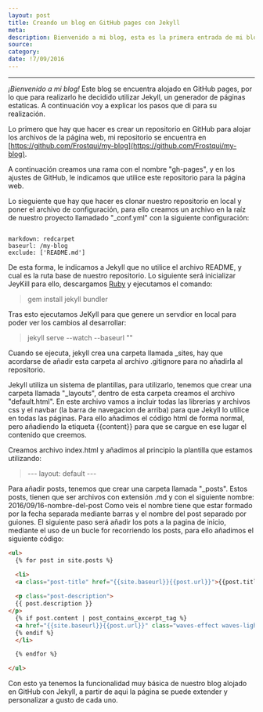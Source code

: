 ```yaml
---
layout: post
title: Creando un blog en GitHub pages con Jekyll 
meta: 
description: Bienvenido a mi blog, esta es la primera entrada de mi blog, donde explico como esta hecha esta página web.
source: 
category: 
date: !7/09/2016
---
```


***

*¡Bienvenido a mi blog!* Este blog se encuentra alojado en GitHub pages, por lo que para realizarlo he decidido utilizar Jekyll, un generador de páginas estaticas. A continuación voy a explicar los pasos que di para su realización. 

Lo primero que hay que hacer es crear un repositorio en GitHub para alojar los archivos de la página web, mi repositorio se encuentra en [https://github.com/Frostqui/my-blog](https://github.com/Frostqui/my-blog).

A continuación creamos una rama con el nombre "gh-pages", y en los ajustes de GitHub, le indicamos que utilice este repositorio para la página web.

Lo sieguiente que hay que hacer es clonar nuestro repositorio en local y poner el archivo de configuración, para ello creamos un archivo en la raíz de nuestro proyecto llamadado "_conf.yml" con la siguiente configuración:

<pre><code class="language-yaml">
markdown: redcarpet
baseurl: /my-blog
exclude: ['README.md']
</code></pre>

De esta forma, le indicamos a Jekyll que no utilice el archivo README, y cual es la ruta base de nuestro repositorio. 
Lo siguiente será inicializar JeyKill para ello, descargamos [Ruby](https://www.ruby-lang.org/es/) y ejecutamos el comando:

<blockquote>
      gem install jekyll bundler
</blockquote>

Tras esto ejecutamos JeKyll para que genere un servdior en local para poder ver los cambios al desarrollar:

<blockquote>
      jekyll serve --watch --baseurl ""
</blockquote>

Cuando se ejecuta, jekyll crea una carpeta llamada _sites, hay que acordarse de añadir esta carpeta al archivo .gitignore para no añadirla al repositorio.

Jekyll utiliza un sistema de plantillas, para utilizarlo, tenemos que crear una carpeta llamada "_layouts", dentro de esta carpeta creamos el archivo "default.html". En este archivo vamos a incluir todas las librerias y archivos css y el navbar (la barra de navegacion de arriba) para que Jekyll lo utilice en todas las páginas. Para ello añadimos el código html de forma normal, pero añadiendo la etiqueta {{content}} para que se cargue en ese lugar el contenido que creemos.

Creamos archivo index.html y añadimos al principio la plantilla que estamos utilizando:
<blockquote>
      ---
      layout: default
      ---
</blockquote>

Para añadir posts, tenemos que crear una carpeta llamada "_posts". Estos posts, tienen que ser archivos con extensión .md y con el siguiente nombre: 2016/09/16-nombre-del-post
Como veis el nombre tiene que estar formado por la fecha separada mediante barras y el nombre del post separado por guiones.
El siguiente paso será añadir los pots a la pagina de inicio, mediante el uso de un bucle for recorriendo los posts, para ello añadimos el siguiente código:


```html
<ul>
  {% for post in site.posts %}

  <li>
  <a class="post-title" href="{{site.baseurl}}{{post.url}}">{{post.title}}</a>
  
  <p class="post-description">
  {{ post.description }}
</p>
  {% if post.content | post_contains_excerpt_tag %}
  <a href="{{site.baseurl}}{{post.url}}" class="waves-effect waves-light btn">Leer más</a>
  {% endif %}
  </li>

  {% endfor %} 

</ul>
```


Con esto ya tenemos la funcionalidad muy básica de nuestro blog alojado en GitHub con Jekyll, a partir de aqui la página se puede extender y personalizar a gusto de cada uno.
